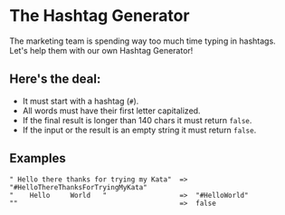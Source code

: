 # The Hashtag Generator

The marketing team is spending way too much time typing in hashtags.
Let's help them with our own Hashtag Generator!


## Here's the deal:

* It must start with a hashtag (```#```).
* All words must have their first letter capitalized.
* If the final result is longer than 140 chars it must return ```false```.
* If the input or the result is an empty string it must return ```false```.


## Examples

```
" Hello there thanks for trying my Kata"  =>  "#HelloThereThanksForTryingMyKata"
"    Hello     World   "                  =>  "#HelloWorld"
""                                        =>  false
```
